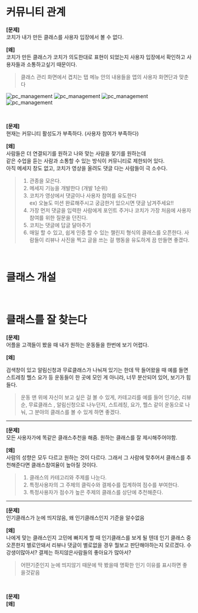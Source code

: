 # 커뮤니티 관계

**[문제]**  
코치가 내가 만든 클래스를 사용자 입장에서 볼 수 없다.

**[왜]**  
코치가 만든 클래스가 코치가 의도한대로 표현이 되었는지 사용자 입장에서 확인하고 사용자들과 소통하고싶기 때문이다.
  
> 클래스 관리 화면에서 겹치는 탭 메뉴 안의 내용들을 앱의 사용자 화면단과 맞춘다


![pc_management](./img/pc_img1.PNG)
![pc_management](./img/pc_img2.PNG)
![pc_management](./img/m_img.jpg)
![pc_management](./img/m_img1.jpg)
 
<br>

**[문제]**   
현재는 커뮤니티 활성도가 부족하다. (사용자 참여가 부족하다)

**[왜]**  
사람들은 더 연결되기를 원하고 나와 맞는 사람을 찾기를 원하는데  
같은 수업을 듣는 사람과 소통할 수 있는 방식이 커뮤니티로 제한되어 있다.  
아직 메세지 창도 없고, 코치가 영상을 올려도 댓글 다는 사람들이 극 소수다.

> 1. 관종을 모은다.  
> 1. 메세지 기능을 개발한다 (개발 1순위)
> 1. 코치가 영상에서 댓글이나 사용자 참여를 유도한다  
> ex) 오늘도 미션 완료해주시고 궁금한거 있으시면 댓글 남겨주세요!!
> 1. 가장 먼저 댓글을 입력한 사람에게 포인트 주거나 코치가 가장 처음에 사용자 참여를 위한 질문을 던진다.  
> 1. 코치는 댓글에 답글 달아주기
> 1. 매일 할 수 있고, 쉽게 인증 할 수 있는 챌린지 형식의 클래스를 오픈한다. 사람들이 리뷰나 사진을 찍고 글을 쓰는 걸 행동을 유도하게 끔 만들면 좋겠다.  







<br>

# 클래스 개설




<br>

# 클래스를 잘 찾는다

**[문제]**   
어플을 고객들이 봤을 때 내가 원하는 운동들을 한번에 보기 어렵다.

**[왜]**  

검색창이 있고 알림신청과 무료클래스가 나눠져 있기는 한데 딱 들어왔을 때 예를 들면 스트레칭 헬스 요가 등 운동들이 한 곳에 모인 게 아니라, 너무 분산되어 있어, 보기가 힘들다.

>운동 맨 위에 자신이 보고 싶은 걸 볼 수 있게, 카테고리를 예를 들어 인기순, 리뷰순, 무료클래스 , 알림신청으로 나누던지,
>스트레칭, 요가, 헬스 같이 운동으로 나눠, 그 분야의 클래스를 볼 수 있게 하면 좋겠다.

<hr/>



**[문제]**   
모든 사용자가에 똑같은 클래스추천을 해줌. 원하는 클래스를 잘 제시해주어야함.

**[왜]**  
사람의 성향은 모두 다르고 원하는 것이 다르다. 그래서 그 사람에 맞추어서 클래스를 추천해준다면 클래스참여율이 높아질 것이다.

 
>1. 클래스의 카테고리와 주제를 나눈다.
>2. 특정사용자의 그 주제의 클릭수와 결제수를 집계하여 점수를 부여한다.
>3. 특정사용자가 점수가 높은 주제의 클래스를 상단에 추천해준다.


<hr/>

**[문제]**   
인기클래스가 눈에 띄지않음, 왜 인기클래스인지 기준을 알수없음

**[왜]**  
나에게 맞는 클래스인지 고민에 빠지게 할 때 인기클래스를 보게 될 텐데 
인기 클래스 중 오픈한지 별로안돼서 리뷰나 댓글이 별로없을 경우 뭘보고 판단해야하는지 모르겠다. 수강생이많아서? 결제는 하지않은사람들의 좋아요가 많아서? 


>어떤기준인지 눈에 띄지않기 때문에 딱 봤을때 명확한 인기 이유를 표시하면 좋을것같음


<br>

**[문제]**   
**[왜]**  
>